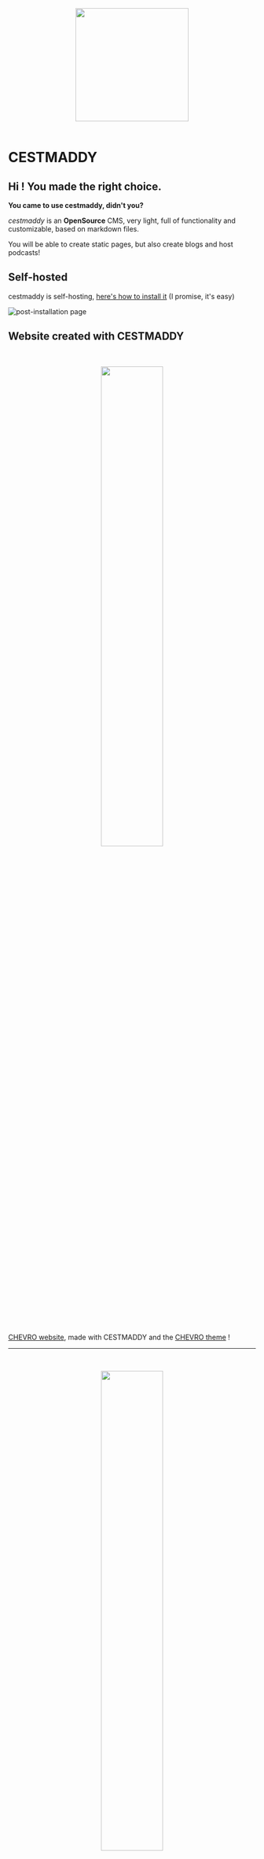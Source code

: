 <br><div style="display: flex; justify-content: center;"><a href="https://cestmaddy.cestoliv.com"><img src="https://git.cestoliv.com/cestoliv/cestmaddy/media/branch/main/res/brand/logo/logotype/logotype_color.svg" width="230"></a></div><br>

# CESTMADDY
## Hi ! You made the right choice.
**You came to use cestmaddy, didn't you?**

*cestmaddy* is an **OpenSource** CMS, very light, full of functionality and customizable, based on markdown files.

You will be able to create static pages, but also create blogs and host podcasts!

## Self-hosted
cestmaddy is self-hosting, [here's how to install it](https://cestmaddy.cestoliv.com/documentation/installation) (I promise, it's easy)

![post-installation page](https://git.cestoliv.com/cestoliv/cestmaddy/media/branch/main/res/brand/imgs/post-installation-page.png)

## Website created with CESTMADDY

<br>

<p align="center">
    <img width="50%" src="https://git.cestoliv.com/cestoliv/cestmaddy/media/branch/main/res/brand/imgs/homepage-chevro.png">
</p>

[CHEVRO website](https://chevro.fr), made with CESTMADDY and the [CHEVRO theme](https://github.com/CHEVROfr/cestmaddy-theme-chevro) !

<hr><br>

<p align="center">
    <img width="50%" src="https://git.cestoliv.com/cestoliv/cestmaddy/media/branch/main/res/brand/imgs/homepage-cestoliv.png">
</p>

[CESTOLIV website](https://cestoliv.com), made with CESTMADDY and the [WAVE theme](https://github.com/cestoliv/cestmaddy-theme-wave) !

<hr><br>

<p align="center">
    <img width="50%" src="https://git.cestoliv.com/cestoliv/cestmaddy/media/branch/main/res/brand/imgs/homepage-danslasauce.png">
</p>

[DANS LA SAUCE website](https://danslasauce.chevro.fr), made with CESTMADDY and the [DANS LA SAUCE theme](https://github.com/CHEVROfr/cestmaddy-theme-danslasauce) !

<hr><br>

<p align="center">
    <img width="50%" src="https://git.cestoliv.com/cestoliv/cestmaddy/media/branch/main/res/brand/imgs/homepage-youjimusic.png">
</p>

[YOUJI website](https://youjimusic.com/), made with CESTMADDY and the [YOUJI theme](https://github.com/CHEVROfr/cestmaddy-theme-youji) !